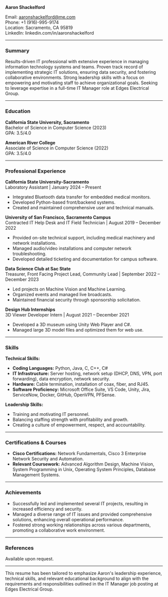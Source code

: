 **Aaron Shackelford**

Email: aaronshackelford@me.com  
Phone: +1 (916)-995-9174  
Location: Sacramento, CA 95819  
LinkedIn: linkedin.com/in/aaronshackelford

---

### Summary

Results-driven IT professional with extensive experience in managing information technology systems and teams. Proven track record of implementing strategic IT solutions, ensuring data security, and fostering collaborative environments. Strong leadership skills with a focus on empowering and motivating staff to achieve organizational goals. Seeking to leverage expertise in a full-time IT Manager role at Edges Electrical Group.

---

### Education

**California State University, Sacramento**  
Bachelor of Science in Computer Science (2023)  
GPA: 3.5/4.0

**American River College**  
Associate of Science in Computer Science (2022)  
GPA: 3.5/4.0

---

### Professional Experience

**California State University-Sacramento**  
Laboratory Assistant | January 2024 – Present
- Integrated Bluetooth data transfer for embedded medical monitors.
- Developed Python-based front/backend systems.
- Created and maintained comprehensive user and technical manuals.

**University of San Francisco, Sacramento Campus**  
Contracted IT Help Desk and IT Field Technician | August 2019 – December 2022
- Provided on-site technical support, including medical machinery and network installations.
- Managed audio/video installations and computer network troubleshooting.
- Developed detailed ticketing and documentation for campus software.

**Data Science Club at Sac State**  
Treasurer, Front Facing Project Lead, Community Lead | September 2022 – December 2023
- Led projects on Machine Vision and Machine Learning.
- Organized events and managed live broadcasts.
- Maintained financial security through sponsorship solicitation.

**Design Hub Internships**  
3D Viewer Developer Intern | August 2021 – December 2021
- Developed a 3D museum using Unity Web Player and C#.
- Managed large 3D model files and optimized them for web use.

---

### Skills

**Technical Skills:**
- **Coding Languages:** Python, Java, C, C++, C#
- **IT Infrastructure:** Server hosting, network setup (DHCP, DNS, VPN, port forwarding), data encryption, network security.
- **Hardware:** Cable termination, installation of coax, fiber, and RJ45.
- **Software Proficiency:** Microsoft Office Suite, VS Code, Unity, Jira, ServiceNow, Docker, GitHub, OpenVPN, PFSense.

**Leadership Skills:**
- Training and motivating IT personnel.
- Balancing staffing strength with profitability and growth.
- Creating a culture of empowerment, respect, and accountability.

---

### Certifications & Courses

- **Cisco Certifications:** Network Fundamentals, Cisco 3 Enterprise Network Security and Automation.
- **Relevant Coursework:** Advanced Algorithm Design, Machine Vision, System Programming in Unix, Operating System Principles, Database Management Systems.

---

### Achievements

- Successfully led and implemented several IT projects, resulting in increased efficiency and security.
- Managed a diverse range of IT issues and provided comprehensive solutions, enhancing overall operational performance.
- Fostered strong working relationships across various departments, promoting a collaborative work environment.

---

### References

Available upon request.

---

This resume has been tailored to emphasize Aaron's leadership experience, technical skills, and relevant educational background to align with the requirements and responsibilities outlined in the IT Manager job posting at Edges Electrical Group.

